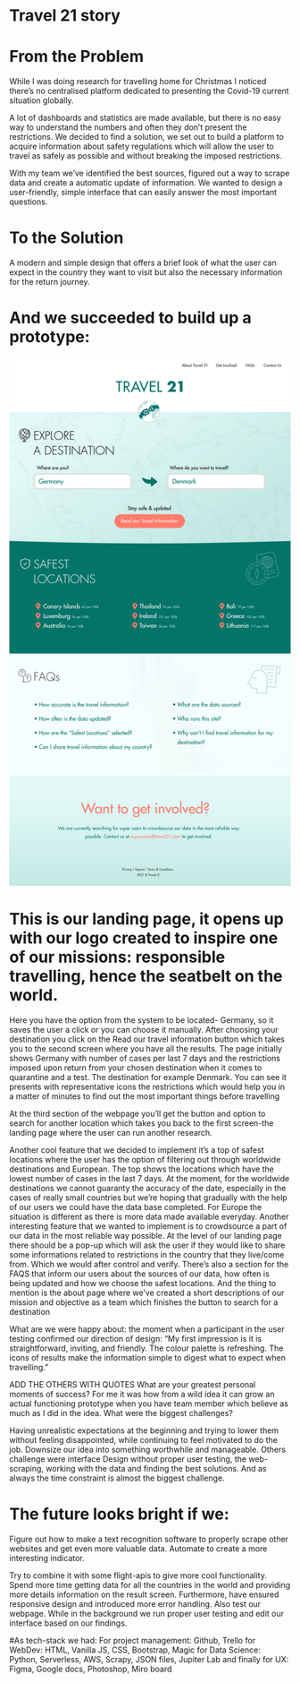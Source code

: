 # Travel 21 story

# From the Problem 
While I was doing research for travelling home for Christmas I noticed there’s no centralised platform dedicated to presenting the Covid-19 current situation globally. 

A lot of dashboards and statistics are made available, but there is no easy way to understand the numbers and often they don’t present the restrictions.
We decided to find a solution, we set out to build a platform to acquire information about safety regulations which will allow the user to travel as safely as possible and without breaking the imposed restrictions.

With my team we’ve identified the best sources, figured out a way to scrape data and create a automatic update of information. We wanted to design a user-friendly, simple interface that can easily answer the most important questions.

# To the Solution
A modern and simple design that offers a brief look of what the user can expect in the country they want to visit but also the necessary information for the return journey.

# And we succeeded to build up a prototype:

![Interface](https://github.com/TechLabs-Berlin/Travel-20/blob/main/UX/Interface/Deliverables/INTERFACE_09_Homepage_2x.png)

# This is our landing page, it opens up with our logo created to inspire one of our missions: responsible travelling, hence the seatbelt on the world.
Here you have the option from the system to be located- Germany, so it saves the user a click or you can choose it manually.
After choosing your destination you click on the Read our travel information button which takes you to the second screen where you have all the results.
The page initially shows Germany  with number of cases per last 7 days and the restrictions imposed upon return from your chosen destination when it comes to quarantine and a test. The destination for example Denmark. You can see it presents with representative icons the restrictions which would help you in a matter of minutes to find out the most important things before travelling

At the third section of the webpage you’ll get the button and option to search for another location which takes you back to the first screen-the landing page where the user can run another research.

Another cool feature that we decided to implement it’s a top of safest locations where the user has the option of filtering out through worldwide destinations and European.  The top shows the locations which have the lowest number of cases in the last 7 days. At the moment, for the worldwide destinations we cannot guaranty the accuracy of the date, especially in the cases of really small countries but we’re hoping that gradually with the help of our users we could have the data base completed. For Europe the situation is different as there is more data made available everyday.
Another interesting feature that we wanted to implement is to crowdsource a part of our data in the most reliable way possible. At the level of our landing page there should be a pop-up which will ask the user if they would like to share some informations related to restrictions in the country that they live/come from. Which we would after control and verify.
There’s also a section for the FAQS that inform our users about the sources of our data, how often is being updated and how we choose the safest locations.
And the thing to mention is the about page where we’ve created a short descriptions of our mission and objective as a team which finishes the button to search for a destination 

What are we were happy about: the moment when a participant in the user testing confirmed our direction of design: “My first impression is it is straightforward, inviting, and friendly. The colour palette is refreshing. The icons of results make the information simple to digest what to expect when travelling.”

ADD THE OTHERS WITH QUOTES
What are your greatest personal moments of success?
For me it was how from a wild idea it can grow an actual functioning prototype when you have team member which believe as much as I did in the idea. What were the biggest challenges?

Having unrealistic expectations at the beginning and trying to lower them without feeling disappointed, while continuing to feel motivated to do the job. Downsize our idea into something worthwhile and manageable.
Others challenge were interface Design without proper user testing, the web-scraping, working with the data and finding the best solutions.
And as always the time constraint is almost the biggest challenge.

# The future looks bright if we:
Figure out how to make a text recognition software to properly scrape other websites and get even more valuable data. Automate to create a more interesting indicator.

Try to combine it with some flight-apis to give more cool functionality.
Spend more time getting data for all the countries in the world and providing more details information on the result screen. Furthermore, have ensured responsive design and introduced more error handling. Also test our webpage.
While in the background we run proper user testing and edit our interface based on our findings.

#As tech-stack we had: 
For project management: Github, Trello for WebDev: HTML, Vanilla JS, CSS, Bootstrap, Magic for Data Science: Python, Serverless, AWS, Scrapy, JSON files, Jupiter Lab and finally for UX: Figma, Google docs, Photoshop, Miro board
